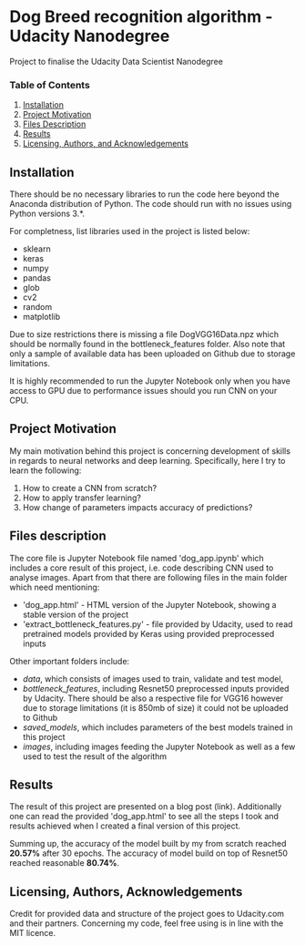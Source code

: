 # Dog Breed recognition algorithm - Udacity Nanodegree
 Project to finalise the Udacity Data Scientist Nanodegree 
 
 ### Table of Contents
 
1. [Installation](#installation)
2. [Project Motivation](#motivation)
3. [Files Description](#files)
4. [Results](#results)
5. [Licensing, Authors, and Acknowledgements](#licensing)


## Installation <a name="installation"></a>

There should be no necessary libraries to run the code here beyond the Anaconda distribution of Python. The code should run with no issues using Python versions 3.\*. 

For completness, list libraries used in the project is listed below:
- sklearn
- keras
- numpy
- pandas
- glob
- cv2
- random
- matplotlib

Due to size restrictions there is missing a file DogVGG16Data.npz which should be normally found in the bottleneck_features folder. Also note that only a sample of available data has been uploaded on Github due to storage limitations.

It is highly recommended to run the Jupyter Notebook only when you have access to GPU due to performance issues should you run CNN on your CPU.

## Project Motivation<a name="motivation"></a>

My main motivation behind this project is concerning development of skills in regards to neural networks and deep learning. Specifically, here I try to learn the following:

1. How to create a CNN from scratch?
2. How to apply transfer learning?
3. How change of parameters impacts accuracy of predictions?

## Files description<a name="files"></a>
The core file is Jupyter Notebook file named 'dog_app.ipynb' which includes a core result of this project, i.e. code describing CNN used to analyse images.
Apart from that there are following files in the main folder which need mentioning:
- 'dog_app.html' - HTML version of the Jupyter Notebook, showing a stable version of the project
- 'extract_bottleneck_features.py' - file provided by Udacity, used to read pretrained models provided by Keras using provided preprocessed inputs

Other important folders include:
- _data_, which consists of images used to train, validate and test model,
- _bottleneck_features_, including Resnet50 preprocessed inputs provided by Udacity. There should be also a respective file for VGG16 however due to storage limitations (it is 850mb of size) it could not be uploaded to Github
- _saved_models_, which includes parameters of the best models trained in this project
- _images_, including images feeding the Jupyter Notebook as well as a few used to test the result of the algorithm

## Results <a name="results"></a>
The result of this project are presented on a blog post (link). Additionally one can read the provided 'dog_app.html' to see all the steps I took and results achieved when I created a final version of this project.

Summing up, the accuracy of the model built by my from scratch reached **20.57%** after 30 epochs. The accuracy of model build on top of Resnet50 reached reasonable **80.74%**.

## Licensing, Authors, Acknowledgements<a name="licensing"></a>
Credit for provided data and structure of the project goes to Udacity.com and their partners. Concerning my code, feel free using is in line with the MIT licence.
